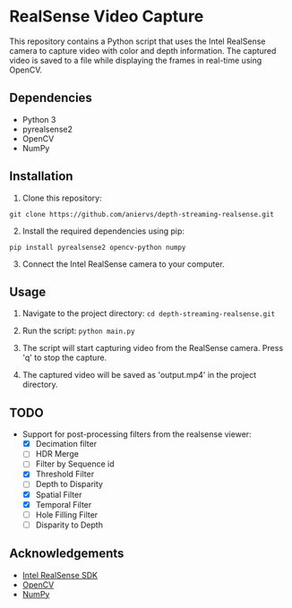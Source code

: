 # RealSense Video Capture

This repository contains a Python script that uses the Intel RealSense camera to capture video with color and depth information. The captured video is saved to a file while displaying the frames in real-time using OpenCV.

## Dependencies

- Python 3
- pyrealsense2
- OpenCV
- NumPy

## Installation

1. Clone this repository:

```git clone https://github.com/aniervs/depth-streaming-realsense.git```
 
2. Install the required dependencies using pip:

``pip install pyrealsense2 opencv-python numpy``
 
3. Connect the Intel RealSense camera to your computer.

## Usage

1. Navigate to the project directory:
```cd depth-streaming-realsense.git```
2. Run the script:
```python main.py``` 
3. The script will start capturing video from the RealSense camera. Press 'q' to stop the capture.

4. The captured video will be saved as 'output.mp4' in the project directory.

## TODO
- Support for post-processing filters from the realsense viewer: 
  - [x] Decimation filter
  - [ ] HDR Merge
  - [ ] Filter by Sequence id
  - [x] Threshold Filter
  - [ ] Depth to Disparity
  - [x] Spatial Filter
  - [x] Temporal Filter
  - [ ] Hole Filling Filter
  - [ ] Disparity to Depth

## Acknowledgements

- [Intel RealSense SDK](https://github.com/IntelRealSense/librealsense)
- [OpenCV](https://opencv.org/)
- [NumPy](https://numpy.org/)


